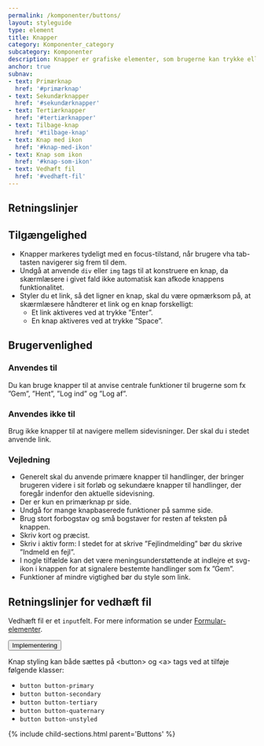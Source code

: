 ```yaml
---
permalink: /komponenter/buttons/
layout: styleguide
type: element
title: Knapper
category: Komponenter_category
subcategory: Komponenter
description: Knapper er grafiske elementer, som brugerne kan trykke eller klikke på og dermed udløse en funktion eller handling. De kommer i flere grafiske former og er inddelt i et hierarki med primære, sekundære og tertiære knapper.
anchor: true
subnav:
- text: Primærknap
  href: '#primærknap'
- text: Sekundærknapper
  href: '#sekundærknapper'
- text: Tertiærknapper
  href: '#tertiærknapper'
- text: Tilbage-knap
  href: '#tilbage-knap'
- text: Knap med ikon
  href: '#knap-med-ikon'
- text: Knap som ikon
  href: '#knap-som-ikon'
- text: Vedhæft fil
  href: '#vedhæft-fil'
---
```


<h2 class="h3">Retningslinjer</h2>
<section>
  <h2 class="h4">Tilgængelighed</h2>
  <ul>
      <li>Knapper markeres tydeligt med en focus-tilstand, når brugere vha tab-tasten navigerer sig frem til dem.</li>
      <li>Undgå at anvende <code>div</code> eller <code>img</code> tags til at konstruere en knap, da skærmlæsere i givet fald ikke automatisk kan afkode knappens funktionalitet.</li>
      <li>Styler du et link, så det ligner en knap, skal du være opmærksom på, at skærmlæsere håndterer et link og en knap forskelligt:
      <ul>
          <li>Et link aktiveres ved at trykke ”Enter”.</li>
          <li>En knap aktiveres ved at trykke ”Space”.</li>
      </ul>
      </li>
  </ul>
</section>
<section>
  <h2 class="h4">Brugervenlighed</h2>
  <h3 class="h5">Anvendes til</h3>
  <p>Du kan bruge knapper til at anvise centrale funktioner til brugerne som fx ”Gem”, ”Hent”, ”Log ind” og ”Log af”.</p>
  <h3 class="h5">Anvendes ikke til</h3>
  <p>Brug ikke knapper til at navigere mellem sidevisninger. Der skal du i stedet anvende link.</p>
  <h3 class="h5">Vejledning</h3>
  <ul>
      <li>Generelt skal du anvende primære knapper til handlinger, der bringer brugeren videre i sit forløb og sekundære knapper til handlinger, der foregår indenfor den aktuelle sidevisning.</li>
      <li>Der er kun en primærknap pr side.</li>
      <li>Undgå for mange knapbaserede funktioner på samme side.</li>
      <li>Brug stort forbogstav og små bogstaver for resten af teksten på knappen.</li>
      <li>Skriv kort og præcist.</li>
      <li>Skriv i aktiv form: I stedet for at skrive ”Fejlindmelding” bør du skrive ”Indmeld en fejl”.</li>
      <li>I nogle tilfælde kan det være meningsunderstøttende at indlejre et svg-ikon i knappen for at signalere bestemte handlinger som fx ”Gem”.</li>
      <li>Funktioner af mindre vigtighed bør du style som link.</li>
  </ul>
</section>
<section>
  <h2 class="h4">Retningslinjer for vedhæft fil</h2>
  <p>Vedhæft fil er et <code>input</code>felt. For mere information se under <a href="/komponenter/form-controls/#vedhæft-fil">Formular-elementer</a>.</p>
</section>

<div class="accordion-bordered mt-7">
  <button class="button-unstyled accordion-button" aria-expanded="false" aria-controls="buttons-docs">
    Implementering
  </button>
  <div id="buttons-docs" aria-hidden="true" class="accordion-content">
    <section>
      <p>Knap styling kan både sættes på &lt;button&gt; og &lt;a&gt; tags ved at tilføje følgende klasser:</p>
      <ul>
        <li><code>button button-primary</code></li>
        <li><code>button button-secondary</code></li>
        <li><code>button button-tertiary</code></li>
        <li><code>button button-quaternary</code></li>
        <li><code>button button-unstyled</code></li>
      </ul>
    </section>
  </div>
</div>

{% include child-sections.html parent='Buttons' %}
